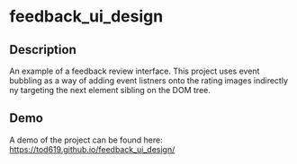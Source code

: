 # feedback_ui_design

## Description

An example of a feedback review interface. This project uses event bubbling as a way of adding event listners onto the rating images indirectly ny targeting the next element sibling on the DOM tree.

## Demo

A demo of the project can be found here: https://tod619.github.io/feedback_ui_design/

